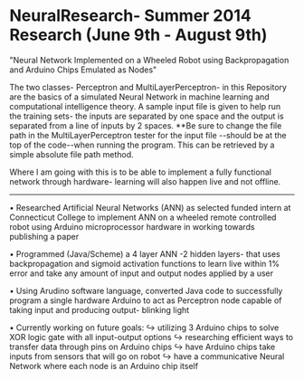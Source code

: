 NeuralResearch- Summer 2014 Research (June 9th - August 9th)
==============

"Neural Network Implemented on a Wheeled Robot using Backpropagation and Arduino Chips Emulated as Nodes"

The two classes- Perceptron and MultiLayerPerceptron- in this Repository are the basics of a simulated Neural Network in machine learning and computational intelligence theory. A sample input file is given to help run the training sets- the inputs are separated by one space and the output is separated from a line of inputs by 2 spaces. **Be sure to change the file path in the MultiLayerPerceptron tester for the input file --should be at the top of the code--when running the program. This can be retrieved by a simple absolute file path method. 

Where I am going with this is to be able to implement a fully functional network through hardware- learning will also happen live and not offline. 
______________________________________________________________________________________

• Researched Artificial Neural Networks (ANN) as selected funded intern at Connecticut College to implement ANN on a wheeled remote controlled robot using Arduino microprocessor hardware in working towards publishing a paper 

• Programmed (Java/Scheme) a 4 layer ANN -2 hidden layers- that uses backpropagation and sigmoid activation functions to learn live within 1% error and take any amount of input and output nodes applied by a user

• Using Arudino software language, converted Java code to successfully program a single hardware Arduino to act as Perceptron node capable of taking input and producing output- blinking light

• Currently working on future goals: 
↪ utilizing 3 Arduino chips to solve XOR logic gate with all input-output options
↪ researching efficient ways to transfer data through pins on Arduino chips
↪ have Arduino chips take inputs from sensors that will go on robot 
↪ have a communicative Neural Network where each node is an Arduino chip itself
